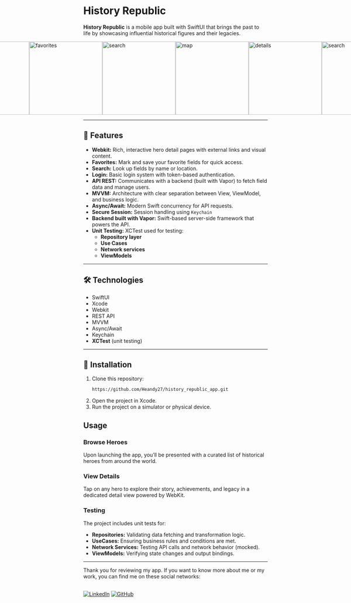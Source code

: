 # History Republic

**History Republic** is a mobile app built with SwiftUI that brings the past to life by showcasing influential historical figures and their legacies.
<div style="display: flex; justify-content: center; align-items: center;">
<img src="https://i.postimg.cc/HktNjNj4/homenew.png" alt="map" width="200">
<img src="https://i.postimg.cc/xCXpxT5t/iniciarsesion.png" alt="details" width="200">
<img src="https://i.postimg.cc/4djLrkFZ/iniciarsesionview.png" alt="favorites" width="200">
<img src="https://i.postimg.cc/1X6CSCLF/registrarview.png" alt="search" width="200">

<img src="https://i.postimg.cc/s2604ZYM/homeuser.png" alt="map" width="200">
<img src="https://i.postimg.cc/Bt9TCJ7L/detailhero.png" alt="details" width="200">
<img src="https://i.postimg.cc/X7dm6qbP/favoritesview.png" alt="search" width="200">
<img src="https://i.postimg.cc/44hFpym3/userprofile.png" alt="favorites" width="200">

</div>

---

## 📱 Features

- **Webkit:** Rich, interactive hero detail pages with external links and visual content.
- **Favorites:** Mark and save your favorite fields for quick access.
- **Search:** Look up fields by name or location.
- **Login:** Basic login system with token-based authentication.
- **API REST:** Communicates with a backend (built with Vapor) to fetch field data and manage users.
- **MVVM:** Architecture with clear separation between View, ViewModel, and business logic.
- **Async/Await:** Modern Swift concurrency for API requests.
- **Secure Session:** Session handling using `Keychain`
- **Backend built with Vapor:** Swift-based server-side framework that powers the API.
- **Unit Testing:** XCTest used for testing:
  - **Repository layer**
  - **Use Cases**
  - **Network services**
  - **ViewModels**

---

## 🛠 Technologies

- SwiftUI
- Xcode
- Webkit
- REST API
- MVVM
- Async/Await
- Keychain
- **XCTest** (unit testing)

---

## 🚀 Installation

1. Clone this repository:
   ```bash
   https://github.com/Heandy27/history_republic_app.git
2. Open the project in Xcode.
3. Run the project on a simulator or physical device.

## Usage

### Browse Heroes
Upon launching the app, you’ll be presented with a curated list of historical heroes from around the world.

### View Details
Tap on any hero to explore their story, achievements, and legacy in a dedicated detail view powered by WebKit.

### Testing
The project includes unit tests for:
  - **Repositories:** Validating data fetching and transformation logic.
  - **UseCases:** Ensuring business rules and conditions are met.
  - **Network Services:** Testing API calls and network behavior (mocked).
  - **ViewModels:** Verifying state changes and output bindings.

<hr></hr>
Thank you for reviewing my app. If you want to know more about me or my work, you can find me on these social networks:<br></br>

[![LinkedIn](https://img.shields.io/badge/LinkedIn-%230077B5.svg?logo=linkedin&logoColor=white)](https://www.linkedin.com/in/heandy27/) 
[![GitHub](https://img.shields.io/badge/GitHub-%23121011.svg?logo=github&logoColor=white)](https://github.com/Heandy27)
